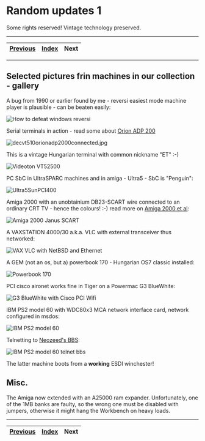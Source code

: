 # Random updates 1
Some rights reserved! Vintage technology preserved.

---

[Previous](../orionadp2000info) | [Index](../../../../) | Next
--- | --- | ---

---

## Selected pictures frin machines in our collection - gallery
A bug from 1990 or earlier found by me - reversi easiest mode machine player is plausible - can be beaten easily:

![How to defeat windows reversi](howtodefeatwindowsreversi.gif)

Serial terminals in action - read some about [Orion ADP 200](../orionadp2000info)

![decvt510orionadp2000connected.jpg](decvt510orionadp2000connected.jpg)

This is a vintage Hungarian terminal with common nickname "ET" :-)

![Videoton VT52500](videotonvt52500codenameet.jpg)

PC SbC in UltraSPARC machines and in amiga - Ultra5 - SbC is "Penguin":

![Ultra5SunPCI400](ultra5sunpci400mhzdrdos.jpg)

Amiga 2000 with an unobtainium DB23-SCART wire connected to an ordinary CRT TV - hence the colours! :-) read more on [Amiga 2000 et al](../amiga2000etal):

![Amiga 2000 Janus SCART](amiga2000db23scart80286bridgeboard.jpg)

A VAXSTATION 4000/30 a.k.a. VLC with external transceiver thus networked:

![VAX VLC with NetBSD and Ethernet](vaxvlcnetbsdnetworked.jpg)

A GEM (not an os, but a) powerbook 170 - Hungarian OS7 classic installed:

![Powerbook 170](powerbook170ram6oshun.jpg)

PCI cisco aironet works fine in Tiger on a Powermac G3 BlueWhite:

![G3 BlueWhite with Cisco PCI Wifi](powermacg3pciwifin352.jpg)

IBM PS2 model 60 with WDC80x3 MCA network interface card, network configured in msdos:

![IBM PS2 model 60](ibmps2model60netconf.jpg)

Telnetting to [Neozeed's BBS](http://bbs.superglobalmegacorp.com/):

![IBM PS2 model 60 telnet bbs](ibmps2model60dosircclient.jpg)

The latter machine boots from a **working** ESDI winchester!

## Misc.
The Amiga now extended with an A25000 ram expander. Unfortunately, one of the 1MB banks are faulty, so the wrong one must be disabled with jumpers, otherwise it might hang the Workbench on heavy loads.

---

[Previous](../orionadp2000info) | [Index](../../../../) | Next
--- | --- | ---
